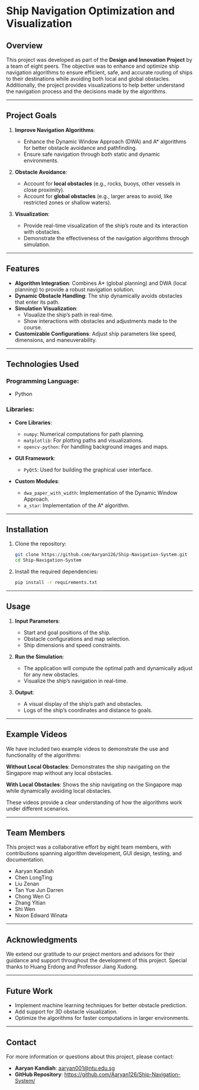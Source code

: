 # Ship Navigation Optimization and Visualization

## **Overview**
This project was developed as part of the **Design and Innovation Project** by a team of eight peers. The objective was to enhance and optimize ship navigation algorithms to ensure efficient, safe, and accurate routing of ships to their destinations while avoiding both local and global obstacles. Additionally, the project provides visualizations to help better understand the navigation process and the decisions made by the algorithms.

---

## **Project Goals**
1. **Improve Navigation Algorithms**:
   - Enhance the Dynamic Window Approach (DWA) and A* algorithms for better obstacle avoidance and pathfinding.
   - Ensure safe navigation through both static and dynamic environments.

2. **Obstacle Avoidance**:
   - Account for **local obstacles** (e.g., rocks, buoys, other vessels in close proximity).
   - Account for **global obstacles** (e.g., larger areas to avoid, like restricted zones or shallow waters).

3. **Visualization**:
   - Provide real-time visualization of the ship’s route and its interaction with obstacles.
   - Demonstrate the effectiveness of the navigation algorithms through simulation.

---

## **Features**
- **Algorithm Integration**: Combines A* (global planning) and DWA (local planning) to provide a robust navigation solution.
- **Dynamic Obstacle Handling**: The ship dynamically avoids obstacles that enter its path.
- **Simulation Visualization**:
  - Visualize the ship’s path in real-time.
  - Show interactions with obstacles and adjustments made to the course.
- **Customizable Configurations**: Adjust ship parameters like speed, dimensions, and maneuverability.

---

## **Technologies Used**
### Programming Language:
- Python

### Libraries:
- **Core Libraries**:
  - `numpy`: Numerical computations for path planning.
  - `matplotlib`: For plotting paths and visualizations.
  - `opencv-python`: For handling background images and maps.

- **GUI Framework**:
  - `PyQt5`: Used for building the graphical user interface.

- **Custom Modules**:
  - `dwa_paper_with_width`: Implementation of the Dynamic Window Approach.
  - `a_star`: Implementation of the A* algorithm.

---

## **Installation**
1. Clone the repository:
   ```bash
   git clone https://github.com/Aaryan126/Ship-Navigation-System.git
   cd Ship-Navigation-System
   ```

2. Install the required dependencies:
   ```bash
   pip install -r requirements.txt
   ```
---

## **Usage**
1. **Input Parameters**:
   - Start and goal positions of the ship.
   - Obstacle configurations and map selection.
   - Ship dimensions and speed constraints.

2. **Run the Simulation**:
   - The application will compute the optimal path and dynamically adjust for any new obstacles.
   - Visualize the ship’s navigation in real-time.

3. **Output**:
   - A visual display of the ship’s path and obstacles.
   - Logs of the ship’s coordinates and distance to goals.

---

## **Example Videos**

We have included two example videos to demonstrate the use and functionality of the algorithms:

**Without Local Obstacles**: Demonstrates the ship navigating on the Singapore map without any local obstacles.

**With Local Obstacles**: Shows the ship navigating on the Singapore map while dynamically avoiding local obstacles.

These videos provide a clear understanding of how the algorithms work under different scenarios.

---

## **Team Members**
This project was a collaborative effort by eight team members, with contributions spanning algorithm development, GUI design, testing, and documentation.

- Aaryan Kandiah
- Chen LongTing
- Liu Zenan
- Tan Yue Jun Darren
- Chong Wen Ci
- Zhang Yitian
- Shi Wen
- Nixon Edward Winata
---

## **Acknowledgments**
We extend our gratitude to our project mentors and advisors for their guidance and support throughout the development of this project. Special thanks to Huang Erdong and Professor Jiang Xudong.

---

## **Future Work**
- Implement machine learning techniques for better obstacle prediction.
- Add support for 3D obstacle visualization.
- Optimize the algorithms for faster computations in larger environments.

---

## **Contact**
For more information or questions about this project, please contact:
- **Aaryan Kandiah**: aaryan001@ntu.edu.sg
- **GitHub Repository**: https://github.com/Aaryan126/Ship-Navigation-System/
